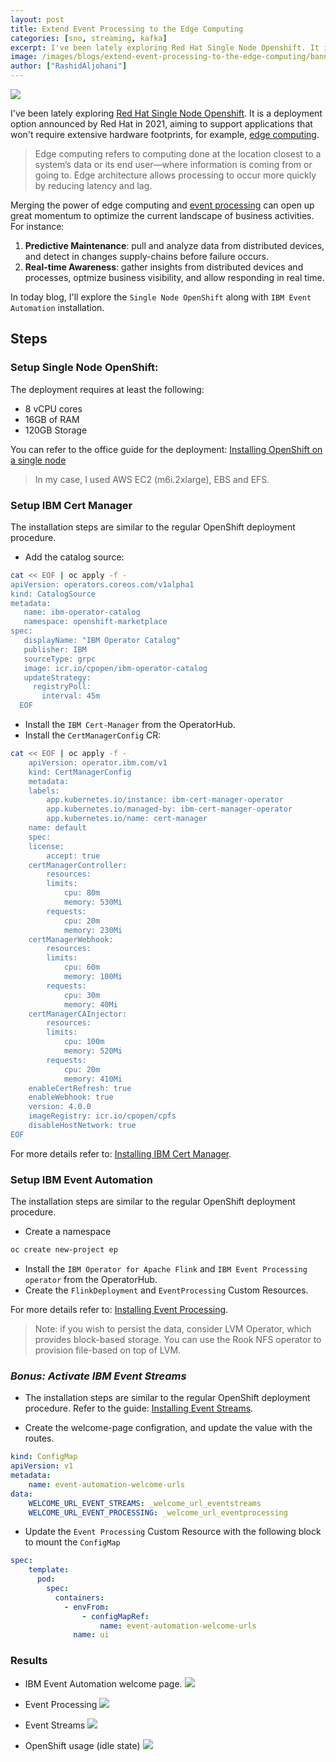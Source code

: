 ```yaml
---
layout: post
title: Extend Event Processing to the Edge Computing
categories: [sno, streaming, kafka]
excerpt: I've been lately exploring Red Hat Single Node Openshift. It is a deployment option announced by Red Hat in 2021, aiming to support applications that won't require extensive hardware footprints, for example, edge computing.
image: /images/blogs/extend-event-processing-to-the-edge-computing/banner.png
author: ["RashidAljohani"]
---
```


![](/images/blogs/extend-event-processing-to-the-edge-computing/banner.png)

I've been lately exploring [Red Hat Single Node Openshift](https://www.redhat.com/en/blog/meet-single-node-openshift-our-smallest-openshift-footprint-edge-architectures). It is a deployment option announced by Red Hat in 2021, aiming to support applications that won't require extensive hardware footprints, for example, [edge computing](https://www.redhat.com/en/topics/edge-computing/what-is-edge-architecture).

> Edge computing refers to computing done at the location closest to a system’s data or its end user—where information is coming from or going to. Edge architecture allows processing to occur more quickly by reducing latency and lag. 

Merging the power of edge computing and [event processing](https://www.ibm.com/products/event-automation) can open up great momentum to optimize the current landscape of business activities. For instance:

1. **Predictive Maintenance**: pull and analyze data from distributed devices, and detect in changes supply-chains before failure occurs.
2. **Real-time Awareness**: gather insights from distributed devices and processes, optmize business visibility, and allow responding in real time.


In today blog, I'll explore the `Single Node OpenShift` along with `IBM Event Automation` installation.


## Steps

### Setup Single Node OpenShift:

The deployment requires at least the following:
* 8 vCPU cores
* 16GB of RAM
* 120GB Storage

You can refer to the office guide for the deployment: [Installing OpenShift on a single node
](https://docs.openshift.com/container-platform/4.13/installing/installing_sno/install-sno-installing-sno.html)

> In my case, I used AWS EC2 (m6i.2xlarge), EBS and EFS.


### Setup IBM Cert Manager

The installation steps are similar to the regular OpenShift deployment procedure.


* Add the catalog source:

```bash
cat << EOF | oc apply -f -
apiVersion: operators.coreos.com/v1alpha1
kind: CatalogSource
metadata:
   name: ibm-operator-catalog
   namespace: openshift-marketplace
spec:
   displayName: "IBM Operator Catalog"
   publisher: IBM
   sourceType: grpc
   image: icr.io/cpopen/ibm-operator-catalog
   updateStrategy:
     registryPoll:
       interval: 45m
  EOF    
```

* Install the `IBM Cert-Manager` from the OperatorHub.
* Install the `CertManagerConfig` CR:

```bash
cat << EOF | oc apply -f -
    apiVersion: operator.ibm.com/v1
    kind: CertManagerConfig
    metadata:
    labels:
        app.kubernetes.io/instance: ibm-cert-manager-operator
        app.kubernetes.io/managed-by: ibm-cert-manager-operator
        app.kubernetes.io/name: cert-manager
    name: default
    spec:
    license:
        accept: true
    certManagerController:
        resources:
        limits:
            cpu: 80m
            memory: 530Mi
        requests:
            cpu: 20m
            memory: 230Mi
    certManagerWebhook:
        resources:
        limits:
            cpu: 60m
            memory: 100Mi
        requests:
            cpu: 30m
            memory: 40Mi
    certManagerCAInjector:
        resources:
        limits:
            cpu: 100m
            memory: 520Mi
        requests:
            cpu: 20m
            memory: 410Mi
    enableCertRefresh: true
    enableWebhook: true
    version: 4.0.0
    imageRegistry: icr.io/cpopen/cpfs
    disableHostNetwork: true
EOF    
```

For more details refer to: [Installing IBM Cert Manager](https://www.ibm.com/docs/en/cloud-paks/foundational-services/4.0?topic=management-installing-cert-manager).



### Setup IBM Event Automation

The installation steps are similar to the regular OpenShift deployment procedure.


* Create a namespace

```bash
oc create new-project ep
```

* Install the `IBM Operator for Apache Flink` and `IBM Event Processing operator` from the OperatorHub.
* Create the `FlinkDeployment` and `EventProcessing` Custom Resources.

For more details refer to: [Installing Event Processing](https://ibm.github.io/event-automation/ep/installing/installing/).

> Note: if you wish to persist the data, consider LVM Operator, which provides block-based storage. You can use the Rook NFS operator to provision file-based on top of LVM. 


### _Bonus: Activate IBM Event Streams_

* The installation steps are similar to the regular OpenShift deployment procedure. Refer to the guide: [Installing Event Streams](https://ibm.github.io/event-automation/es/installing/installing/).

* Create the welcome-page configration, and update the value with the routes.

```yaml
kind: ConfigMap
apiVersion: v1
metadata:
    name: event-automation-welcome-urls
data:
    WELCOME_URL_EVENT_STREAMS: _welcome_url_eventstreams
    WELCOME_URL_EVENT_PROCESSING: _welcome_url_eventprocessing
```

* Update the `Event Processing` Custom Resource with the following block to mount the `ConfigMap`

```yaml
spec:
    template:
      pod:
        spec:
          containers:
            - envFrom:
                - configMapRef:
                    name: event-automation-welcome-urls
              name: ui
```

### Results

* IBM Event Automation welcome page. 
![](/images/blogs/extend-event-processing-to-the-edge-computing/event-automation.png)

* Event Processing 
![](/images/blogs/extend-event-processing-to-the-edge-computing/ep.png)


* Event Streams 
![](/images/blogs/extend-event-processing-to-the-edge-computing/es.png)

* OpenShift usage (idle state)
![](/images/blogs/extend-event-processing-to-the-edge-computing/ocp-usage.png)